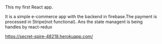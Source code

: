This my first React app.


It is a simple e-commerce app with the backend in firebase.The payment is processed in Stripe(not functional). Ans the state managent is being handles by react-redux 


https://secret-spire-48218.herokuapp.com/
